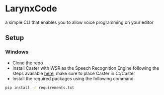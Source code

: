 # LarynxCode
a simple CLI that enables you to allow voice programming on your editor

## Setup
### Windows
- Clone the repo
- Install Caster with WSR as the Speech Recognition Engine following the steps available [here](https://caster.readthedocs.io/en/latest/readthedocs/Installation/Windows/Windows_Speech_Recognition/), make sure to place Caster in C:/Caster
- Install the required packages using the following command
```bash
pip install -r requirements.txt
```
